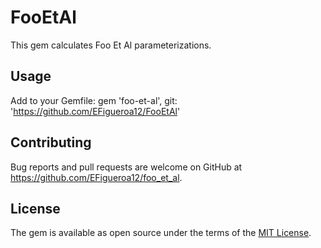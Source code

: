 # FooEtAl
This gem calculates Foo Et Al parameterizations.

## Usage
Add to your Gemfile:
gem 'foo-et-al', git: 'https://github.com/EFigueroa12/FooEtAl'

## Contributing

Bug reports and pull requests are welcome on GitHub at https://github.com/EFigueroa12/foo_et_al.

## License

The gem is available as open source under the terms of the [MIT License](https://opensource.org/licenses/MIT).
